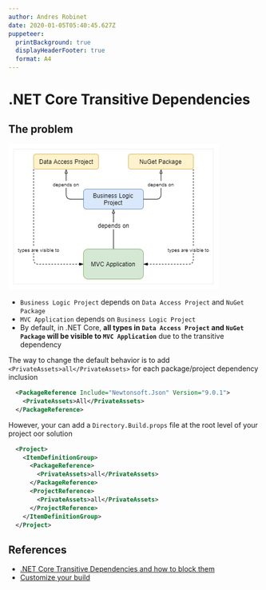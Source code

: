 ```yaml
---
author: Andres Robinet
date: 2020-01-05T05:40:45.627Z
puppeteer:
  printBackground: true
  displayHeaderFooter: true
  format: A4
---
```


# .NET Core Transitive Dependencies

## The problem

![.NET Core - Transitive Dependencies](net-core-transitive-dependencies.dependencies.png)

- `Business Logic Project` depends on `Data Access Project` and `NuGet Package`
- `MVC Application` depends on `Business Logic Project`
- By default, in .NET Core, **all types in `Data Access Project` and `NuGet Package` will be visible to `MVC Application`** due to the transitive dependency

The way to change the default behavior is to add `<PrivateAssets>all</PrivateAssets>` for each package/project dependency inclusion

```xml
  <PackageReference Include="Newtonsoft.Json" Version="9.0.1">
    <PrivateAssets>All</PrivateAssets>
  </PackageReference>
```

However, your can add a `Directory.Build.props` file at the root level of your project oor solution

```xml
  <Project>
    <ItemDefinitionGroup>
      <PackageReference>
        <PrivateAssets>all</PrivateAssets>
      </PackageReference>
      <ProjectReference>
        <PrivateAssets>all</PrivateAssets>
      </ProjectReference>
    </ItemDefinitionGroup>
  </Project>
```

## References

- [.NET Core Transitive Dependencies and how to block them](https://curia.me/net-core-transitive-references-and-how-to-block-them/)
- [Customize your build](https://docs.microsoft.com/en-us/visualstudio/msbuild/customize-your-build?view=vs-2019#directorybuildprops-and-directorybuildtargets)

